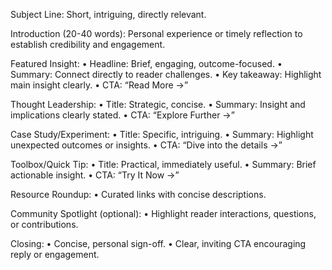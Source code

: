 Subject Line: Short, intriguing, directly relevant.

Introduction (20-40 words): Personal experience or timely reflection to establish credibility and engagement.

Featured Insight:
	•	Headline: Brief, engaging, outcome-focused.
	•	Summary: Connect directly to reader challenges.
	•	Key takeaway: Highlight main insight clearly.
	•	CTA: “Read More →”

Thought Leadership:
	•	Title: Strategic, concise.
	•	Summary: Insight and implications clearly stated.
	•	CTA: “Explore Further →”

Case Study/Experiment:
	•	Title: Specific, intriguing.
	•	Summary: Highlight unexpected outcomes or insights.
	•	CTA: “Dive into the details →”

Toolbox/Quick Tip:
	•	Title: Practical, immediately useful.
	•	Summary: Brief actionable insight.
	•	CTA: “Try It Now →”

Resource Roundup:
	•	Curated links with concise descriptions.

Community Spotlight (optional):
	•	Highlight reader interactions, questions, or contributions.

Closing:
	•	Concise, personal sign-off.
	•	Clear, inviting CTA encouraging reply or engagement.
